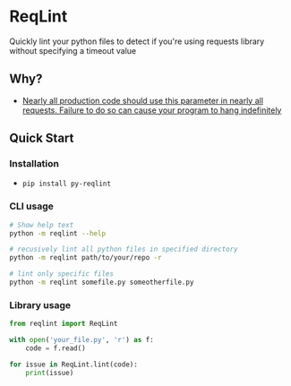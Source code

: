 # ReqLint

Quickly lint your python files to detect if you're using requests library without specifying a timeout value

## Why?
- [Nearly all production code should use this parameter in nearly all requests. Failure to do so can cause your program to hang indefinitely](https://docs.python-requests.org/en/latest/user/quickstart/#timeouts)

## Quick Start

### Installation
* `pip install py-reqlint`

### CLI usage
```bash
# Show help text
python -m reqlint --help

# recusively lint all python files in specified directory
python -m reqlint path/to/your/repo -r

# lint only specific files
python -m reqlint somefile.py someotherfile.py
```

### Library usage
```python
from reqlint import ReqLint

with open('your_file.py', 'r') as f:
    code = f.read()

for issue in ReqLint.lint(code):
    print(issue)
```

